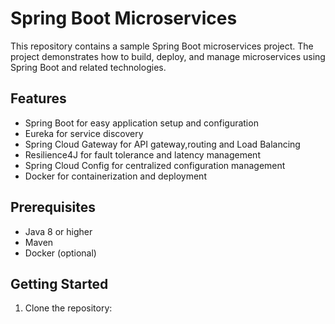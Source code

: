 # Spring Boot Microservices

This repository contains a sample Spring Boot microservices project. The project demonstrates how to build, deploy, and manage microservices using Spring Boot and related technologies.

## Features

- Spring Boot for easy application setup and configuration
- Eureka for service discovery
- Spring Cloud Gateway for API gateway,routing and Load Balancing
- Resilience4J for fault tolerance and latency management
- Spring Cloud Config for centralized configuration management
- Docker for containerization and deployment

## Prerequisites

- Java 8 or higher
- Maven
- Docker (optional)

## Getting Started

1. Clone the repository:
